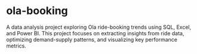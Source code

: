 # ola-booking
A data analysis project exploring Ola ride-booking trends using SQL, Excel, and Power BI. This project focuses on extracting insights from ride data, optimizing demand-supply patterns, and visualizing key performance metrics.
